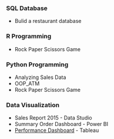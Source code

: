 ### SQL Database
  - Bulid a restaurant database
  
### R Programming
  - Rock Paper Scissors Game
  
### Python Programming
  - Analyzing Sales Data
  - OOP_ATM
  - Rock Paper Scissors Game
  
### Data Visualization
  - Sales Report 2015 - Data Studio
  - Summary Order Dashboard - Power BI
  - [Performance Dashboard](https://public.tableau.com/app/profile/mayp7482/viz/Tableau101_16594651781360/Dashboard1#1) - Tableau
